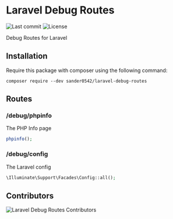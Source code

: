 # Laravel Debug Routes
![Last commit](https://img.shields.io/github/last-commit/Sander0542/laravel-debug-routes?style=for-the-badge)
![License](https://img.shields.io/github/license/Sander0542/laravel-debug-routes?style=for-the-badge)

Debug Routes for Laravel

## Installation

Require this package with composer using the following command:

```shell
composer require --dev sander0542/laravel-debug-routes
```

## Routes

### /debug/phpinfo

The PHP Info page

```php
phpinfo();
```

### /debug/config

The Laravel config

```php
\Illuminate\Support\Facades\Config::all();
```

## Contributors
![Laravel Debug Routes Contributors](https://contrib.rocks/image?repo=Sander0542/laravel-debug-routes)